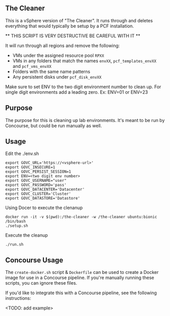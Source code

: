 ## The Cleaner

This is a vSphere version of "The Cleaner".  It runs through and deletes everything that would typically be setup by a PCF installation.

** THIS SCRIPT IS VERY DESTRUCTIVE BE CAREFUL WITH IT **

It will run through all regions and remove the following:

- VMs under the assigned resource pool `RPXX`
- VMs in any folders that match the names `envXX`, `pcf_templates_envXX` and `pcf_vms_envXX`
- Folders with the same name patterns
- Any persistent disks under `pcf_disk_envXX`

Make sure to set ENV to the two digit environment number to clean up.  For single digit
environments add a leading zero.  Ex:  ENV=01 or ENV=23

## Purpose

The purpose for this is cleaning up lab environments.  It's meant to be run by Concourse, but could be run manually as well.

## Usage

Edit the ./env.sh 

```
export GOVC_URL='https://<vsphere-url>'
export GOVC_INSECURE=1
export GOVC_PERSIST_SESSION=1
export ENV=<two digit env number>
export GOVC_USERNAME="user"
export GOVC_PASSWORD='pass'
export GOVC_DATACENTER='Datacenter'
export GOVC_CLUSTER='Cluster'
export GOVC_DATASTORE='Datastore'
```

Using Docer to execute the clenanup

```
docker run -it -v $(pwd):/the-cleaner -w /the-cleaner ubuntu:bionic /bin/bash
./setup.sh
```

Execute the cleanup

```
./run.sh
```

## Concourse Usage

The `create-docker.sh` script & `Dockerfile` can be used to create a Docker image for use in a Concourse pipeline. If you're manually running these scripts, you can ignore these files.

If you'd like to integrate this with a Concourse pipeline, see the following instructions:

 <TODO: add example>
 
